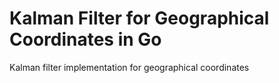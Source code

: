 # Kalman Filter for Geographical Coordinates in Go
Kalman filter implementation for geographical coordinates
